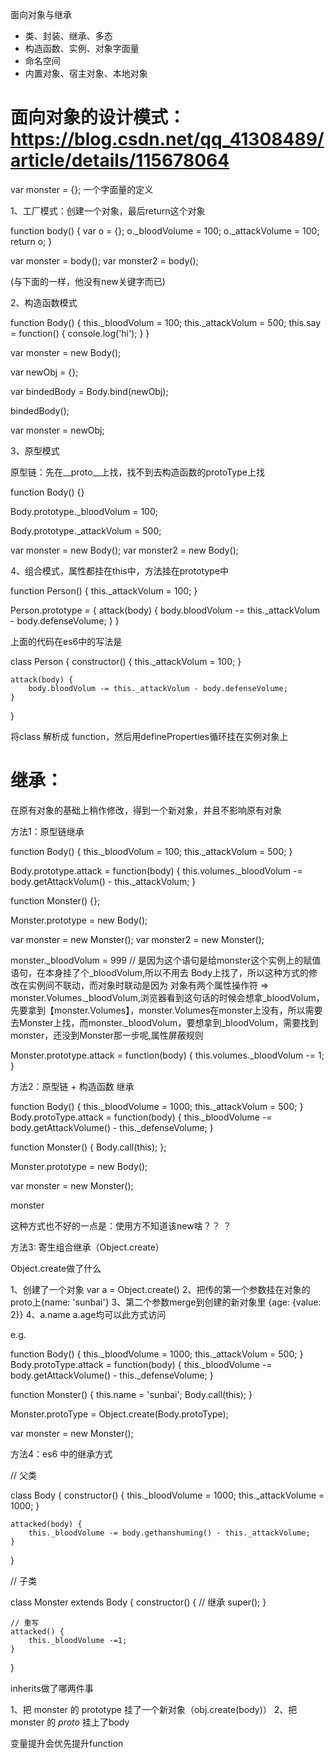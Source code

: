 面向对象与继承

- 类、封装、继承、多态
- 构造函数、实例、对象字面量
- 命名空间
- 内置对象、宿主对象、本地对象

# 面向对象的设计模式：https://blog.csdn.net/qq_41308489/article/details/115678064

var monster = {}; 一个字面量的定义

1、工厂模式：创建一个对象，最后return这个对象

function body() {
    var o = {};
    o._bloodVolume = 100;
    <!-- 无论是数组还是数字，monster 和 monster2 都不会互相改 -->
    o._attackVolume = 100;  
    return o;
}

var monster = body();
var monster2 = body();

(与下面的一样，他没有new关键字而已)

2、构造函数模式 <!-- 用这个构造函数 new 出了一个新对象 -->

function Body() {
    this._bloodVolum = 100;
    <!-- 无论是数组还是数字，monster 和 monster2 都不会互相改 -->
    this._attackVolum = 500;
    <!-- var say = function() {
        console.log('hi');
    } -->
    this.say = function() {
        console.log('hi');
    }
}

var monster = new Body();

<!-- new做了什么事情呢 -->

<!-- 创建一个新对象 -->
var newObj = {};
<!-- 将构造函数中的作用域指向该对象 -->
var bindedBody = Body.bind(newObj);
<!-- 执行构造函数中的代码 -->
bindedBody();
<!-- 返回新对象 -->
var monster = newObj;

<!-- 对象之前不会互相干扰，但是方法共用的时候这样写不简洁 -->


3、原型模式

<!-- 这种情况可以共享Body这个构造函数里的值，也就是 monster 和 monster2 都是实例，改实例中的谁另一个都会跟着改，？？？QA3:那么这个东西有什么用呢？？？ -->

<!-- 实例对象的__proto__（这个学名叫原型）就是构造函数的prototype（每个构造函数都会有一个protoType属性） -->

<!-- 其实 实例对象的[[protoType]]属性也指向构造函数的protoType，这样就能访问构造函数中的属性了 -->

原型链：先在__proto__上找，找不到去构造函数的protoType上找

function Body() {}

Body.prototype._bloodVolum = 100;
<!-- 如果这是数组，则 monster 和 monster2 的_bloodVolum会互相改，如果是数字则不会 -->
Body.prototype._attackVolum = 500;

var monster = new Body();
var monster2 = new Body();

<!-- 缺点：大家在共享一个变量 -->

4、组合模式，属性都挂在this中，方法挂在prototype中

function Person() {
    this._attackVolum = 100;
}

Person.prototype = {
    attack(body) {
        body.bloodVolum -= this._attackVolum - body.defenseVolume;
    }
}

<!-- 最常用的模式 -->

上面的代码在es6中的写法是

<!-- class es6中类的语法糖 -->
class Person {
    constructor() {
        this._attackVolum = 100;
    }

    attack(body) {
        body.bloodVolum -= this._attackVolum - body.defenseVolume;
    }
}

<!-- babel（高端语法 match 低端浏览器） 怎么转化上面代码呢 -->

将class 解析成 function，然后用defineProperties循环挂在实例对象上

# 继承：

在原有对象的基础上稍作修改，得到一个新对象，并且不影响原有对象

方法1：原型链继承

function Body() {
    this._bloodVolum = 100;
    this._attackVolum = 500;
}

Body.prototype.attack = function(body) {
    this.volumes._bloodVolum -= body.getAttackVolum() - this._attackVolum;
}

function Monster() {};

Monster.prototype = new Body();
<!-- 子类的 prototype 直接连在父类上 -->
var monster = new Monster();
var monster2 = new Monster();

monster._bloodVolum = 999  // 是因为这个语句是给monster这个实例上的赋值语句，在本身挂了个_bloodVolum,所以不用去 Body上找了，所以这种方式的修改在实例间不联动，而对象时联动是因为 对象有两个属性操作符 => monster.Volumes._bloodVolum,浏览器看到这句话的时候会想拿_bloodVolum，先要拿到【monster.Volumes】，monster.Volumes在monster上没有，所以需要去Monster上找，而monster._bloodVolum，要想拿到_bloodVolum，需要找到monster，还没到Monster那一步呢,属性屏蔽规则

<!-- 这样的话，改Monster1，Monster2也会改(这种情况只限于属性是对象的时候)，这种情况是不可接受的 -->

<!-- 属性没有受影响 -->

Monster.prototype.attack = function(body) {
    this.volumes._bloodVolum -= 1;
}


方法2：原型链 + 构造函数 继承

function Body() {
    this._bloodVolume = 1000;
    this._attackVolum = 500;
}
Body.protoType.attack = function(body) {
    this._bloodVolume -= body.getAttackVolume() - this._defenseVolume;
}

function Monster() {
    Body.call(this);
    <!-- 此时 Monster 上就会复刻 Body 上的所有属性，属性的冒充 -->
};

Monster.prototype = new Body();

var monster = new Monster();

monster

这种方式也不好的一点是：使用方不知道该new啥？？ ？

方法3: 寄生组合继承（Object.create）

Object.create做了什么

1、创建了一个对象 var a = Object.create()
2、把传的第一个参数挂在对象的proto上{name: 'sunbai'}
3、第二个参数merge到创建的新对象里
{age: {value: 2}}
4、a.name a.age均可以此方式访问


e.g.

function Body() {
    this._bloodVolume = 1000;
    this._attackVolum = 500;
}
Body.protoType.attack = function(body) {
    this._bloodVolume -= body.getAttackVolume() - this._defenseVolume;
}

function Monster() {
    this.name = 'sunbai';
    Body.call(this);
}

<!-- 这样是不行的，因为会将父类子类会一起改
Monster.protoType = Body.protoType; 要写成如下 -->

Monster.protoType = Object.create(Body.protoType);

var monster = new Monster();

<!-- Monster.protoType.say -->

方法4：es6 中的继承方式

// 父类

class Body {
    constructor() {
        this._bloodVolume = 1000;
        this._attackVolume = 1000;
    }

    attacked(body) {
        this._bloodVolume -= body.gethanshuming() - this._attackVolume;
    }

}

// 子类

class Monster extends Body {
    constructor() {
        // 继承
        super();
    }

    // 重写
    attacked() {
        this._bloodVolume -=1;
    }
}

inherits做了哪两件事

1、把 monster 的 prototype 挂了一个新对象（obj.create(body)）
2、把 monster 的 _proto_ 挂上了body


变量提升会优先提升function






